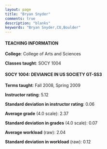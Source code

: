 ```yaml
---
layout: page
title: "Bryan Snyder" 
comments: true
description: "blanks"
keywords: "Bryan Snyder,CU,Boulder"
---
```

<head>
<script src="https://ajax.googleapis.com/ajax/libs/jquery/2.1.3/jquery.min.js"></script>
<script src="https://dl.dropboxusercontent.com/s/pc42nxpaw1ea4o9/highcharts.js?dl=0"></script>
<!-- <script src="../assets/js/highcharts.js"></script> -->
<style type="text/css">@font-face {
	font-family: "Bebas Neue";
	src: url(https://www.filehosting.org/file/details/544349/BebasNeue Regular.otf) format("opentype");
	}
	h1.Bebas { 
		font-family: "Bebas Neue", Verdana, Tahoma;
	}
</style>
</head>
	   
#### TEACHING INFORMATION

**College**: College of Arts and Sciences

**Classes taught**: SOCY 1004

#### SOCY 1004: DEVIANCE IN US SOCIETY GT-SS3

**Terms taught**: Fall 2008, Spring 2009

**Instructor rating**: 5.12

**Standard deviation in instructor rating**: 0.06

**Average grade** (4.0 scale): 2.37

**Standard deviation in grades** (4.0 scale): 0.07

**Average workload** (raw): 2.04

**Standard deviation in workload** (raw): 0.12

